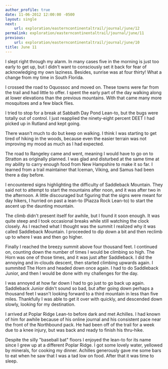 ```yaml
---
author_profile: true
date: 11-06-2012 12:00:00 -0500
layout: single
next:
    url: exploration/easterncontinentaltrail/journal/june/12
permalink: exploration/easterncontinentaltrail/journal/june/11
previous:
    url: exploration/easterncontinentaltrail/journal/june/10
title: June 11
---
```

I slept right through my alarm. In many cases five in the morning is just too early to get up, but I didn't want to consciously set it back for fear of acknowledging my own laziness. Besides, sunrise was at four thirty! What a change from my time in South Florida.

I crossed the road to Oquossoc and moved on. These towns were far from the trail and had little to offer. I spent the early part of the day walking along at lower elevations than the previous mountains. With that came many more mosquitoes and a few black flies.

I tried to stop for a break at Sabbath Day Pond Lean-to, but the bugs were totally out of control. I just reapplied the ninety-eight percent DEET I had picked up in Rutland and kept going.

There wasn't much to do but keep on walking. I think I was starting to get tired of hiking in the woods, because even the easier terrain was not improving my mood as much as I had expected.

The road to Rangeley came and went, meaning I would have to go on to Stratton as originally planned. I was glad and disturbed at the same time at my ability to carry enough food from New Hampshire to make it so far. I learned from a trail maintainer that Iceman, Viking, and Samus had been there a day before.

I encountered signs highlighting the difficulty of Saddleback Mountain. They said not to attempt to start the mountains after noon, and it was after two in the afternoon. A little discouraged but figuring that the signs were meant for day hikers, I hurried on past a lean-to (Piazza Rock Lean-to) to start the ascent up the daunting mountain.

The climb didn't present itself for awhile, but I found it soon enough. It was quite steep and I took occasional breaks while still watching the clock closely. As I reached what I thought was the summit I realized why it was called Saddleback Mountain. I proceeded to dip down a bit and then reclimb up to where I was and then go higher.

Finally I reached the breezy summit above four thousand feet. I continued on, counting down the number of times I would be climbing so high. The Horn was one of those times, and it was just after Saddleback. I did the annoying and in-clouds descent, then started climbing upwards again. I summited The Horn and headed down once again. I had to do Saddleback Junior, and then I would be done with my challenges for the day.

I was annoyed at how far down I had to go just to go back up again. Saddleback Junior didn't sound so bad, but after going down perhaps a thousand feet I wasn't looking forward to a third mountain in less than five miles. Thankfully I was able to get it over with quickly, and descended down slowly, looking for my destination.

I arrived at Poplar Ridge Lean-to before dark and met Achilles. I had known of him for awhile because of his online journal and his consistent pace near the front of the Northbound pack. He had been off of the trail for a week due to a knee injury, but was back and ready to finish his thru-hike.

Despite the silly "baseball bat" floors I enjoyed the lean-to for its name since I grew up at a different Poplar Ridge. I got some lovely water, yellowed by minerals, for cooking my dinner. Achilles generously gave me some bars to eat when he saw that I was a tad low on food. After that it was time to sleep.